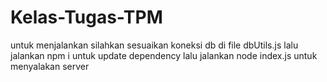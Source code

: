 # Kelas-Tugas-TPM

untuk menjalankan silahkan sesuaikan koneksi db di file dbUtils.js 
lalu jalankan npm i untuk update dependency
lalu jalankan node index.js untuk menyalakan server 


